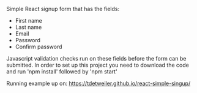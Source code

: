 Simple React signup form that has the fields:
* First name
* Last name
* Email
* Password
* Confirm password

Javascript validation checks run on these fields before the form can be submitted. In order to set up this project you need to download the code and run 'npm install' followed by 'npm start'

Running example up on: https://tdetweiler.github.io/react-simple-singup/
